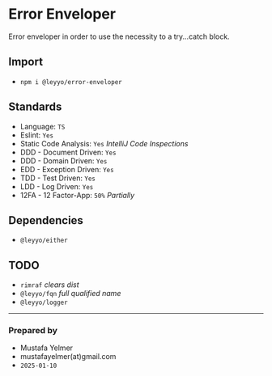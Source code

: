 # Error Enveloper
Error enveloper in order to use the necessity to a try...catch block.

## Import
- `npm i @leyyo/error-enveloper`

## Standards
- Language: `TS`
- Eslint: `Yes`
- Static Code Analysis: `Yes` *IntelliJ Code Inspections*
- DDD - Document Driven: `Yes`
- DDD - Domain Driven: `Yes`
- EDD - Exception Driven: `Yes`
- TDD - Test Driven: `Yes`
- LDD - Log Driven: `Yes`
- 12FA - 12 Factor-App: `50%` *Partially*

## Dependencies
- `@leyyo/either`

## TODO
- `rimraf` *clears dist*
- `@leyyo/fqn` *full qualified name*
- `@leyyo/logger`

---
### Prepared by
- Mustafa Yelmer
- mustafayelmer(at)gmail.com
- `2025-01-10`